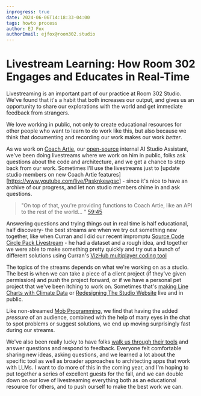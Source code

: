 ```yaml
---
inprogress: true
date: 2024-06-06T14:18:33-04:00
tags: howto process
author: EJ Fox
authorEmail: ejfox@room302.studio
---
```

# Livestream Learning: How Room 302 Engages and Educates in Real-Time

Livestreaming is an important part of our practice at Room 302 Studio. We've found that it's a habit that both increases our output, and gives us an opportunity to share our explorations with the world and get immediate feedback from strangers.

We love working in public, not only to create educational resources for other people who want to learn to do work like this, but also because we think that documenting and recording our work makes our work *better*.

As we work on [Coach Artie](https://coachartiebot.com), our [open-source](https://github.com/room302studio/coachartie) internal AI Studio Assistant, we've been doing livestreams where we work on him in public, folks ask questions about the code and architecture, and we get a chance to step back from our work. Sometimes I'll use the livestreams just to [update studio members on new Coach Artie features][https://www.youtube.com/live/Pasknkewgsc] - since it's nice to have an archive of our progress, and let non studio members chime in and ask questions.

>"On top of that, you're providing functions to Coach Artie, like an API to the rest of the world… " [59:45](https://www.youtube.com/live/Pasknkewgsc?si=L2wbRwCv7bXkASR4&t=3585)

Answering questions and trying things out in real time is half educational, half discovery- the best streams are when we try out something new together, like when Curran and I did our recent impromptu [Source Code Circle Pack Livestream](https://www.youtube.com/watch?v=Firc4uIE35Q) - he had a dataset and a rough idea, and together we were able to make something pretty quickly and try out a bunch of different solutions using Curran's [VizHub multiplayer coding tool](https://vizhub.com)

The topics of the streams depends on what we're working on as a studio. The best is when we can take a piece of a client project (if they've given permission) and push the project forward, or if we have a personal pet project that we've been itching to work on. Sometimes that's [making Line Charts with Climate Data](https://www.youtube.com/live/rvrqCYpSspA) or [Redesigning The Studio Website](https://www.youtube.com/live/qiShoEgYf5A) live and in public.

Like non-streamed [Mob Programming](https://en.wikipedia.org/wiki/Team_programming), we find that having the added *pressure* of an audience, combined with the help of many eyes in the chat to spot problems or suggest solutions, we end up moving surprisingly fast during our streams.

We've also been really lucky to have folks [walk us through their tools](https://www.youtube.com/live/Ho0rRkLq_uc) and answer questions and respond to feedback. Everyone felt comfortable sharing new ideas, asking questions, and we learned a lot about the specific tool as well as broader approaches to architecting apps that work with LLMs. I want to do more of this in the coming year, and I'm hoping to put together a series of excellent guests for the fall, and we can double down on our love of livestreaming everything both as an educational resource for others, and to push ourself to make the best work we can.
